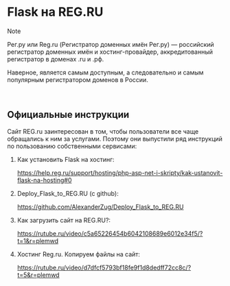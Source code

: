 # Flask на REG.RU

> [!NOTE]
> Рег.ру или Reg.ru (Регистратор доменных имён Рег.ру) — российский регистратор доменных имён и хостинг-провайдер, аккредитованный регистратор в доменах .ru и .рф.
>
> Наверное, является самым доступным, а следовательно и самым популярным регистратором доменов в России.

<br>

## Официальные инструкции

Сайт REG.ru заинтересован в том, чтобы пользователи все чаще обращались к ним за услугами. Поэтому они выпустили ряд инструкций по пользованию собственными сервисами:

1. Как установить Flask на хостинг:

    https://help.reg.ru/support/hosting/php-asp-net-i-skripty/kak-ustanovit-flask-na-hosting#0

2. Deploy_Flask_to_REG.RU (с github):
   
   https://github.com/AlexanderZug/Deploy_Flask_to_REG.RU

3. Как загрузить сайт на REG.RU?:
   
   https://rutube.ru/video/c5a65226454b6042108689e6012e34f5/?t=1&r=plemwd

4. Хостинг Reg.ru. Копируем файлы на сайт:
   
   https://rutube.ru/video/d7dfcf5793bf18fe9f1d8dedff72cc8c/?t=5&r=plemwd

<br>

